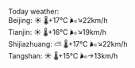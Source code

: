 Today weather:  
Beijing: ☀️   🌡️+17°C 🌬️↘22km/h  
Tianjin: ☀️   🌡️+16°C 🌬️↘19km/h  
Shijiazhuang: ⛅️  🌡️+17°C 🌬️↘22km/h  
Tangshan: ☀️   🌡️+15°C 🌬️→13km/h  
